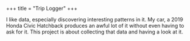 +++
title = "Trip Logger"
+++

I like data, especially discovering interesting patterns in it. My car, a 2019 Honda Civic Hatchback produces an awful lot of it without even having to ask for it. This project is about collecting that data and having a look at it.